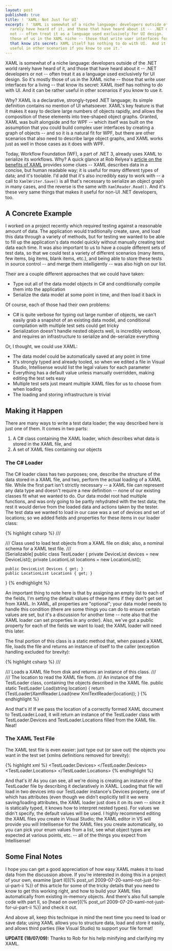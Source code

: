 ```yaml
---
layout: post
published: true
title: ! 'XAML: Not Just for UI'
excerpt: ! 'XAML is somewhat of a niche language: developers outside of the .NET world
  rarely have heard of it, and those that have heard about it -- .NET developers or
  not -- often treat it as a language used exclusively for UI design.  So it''s mostly
  those of us in the XAML niche -- those that write user interfaces for a living -
  that know its secret: XAML itself has nothing to do with UI.  And it can be rather
  useful in other scenarios if you know to use it.'
---
```


XAML is somewhat of a niche language: developers outside of the .NET world rarely have heard of it, and those that have
heard about it -- .NET developers or not -- often treat it as a language used exclusively for UI design. So it's mostly
those of us in the XAML niche -- those that write user interfaces for a living -- that know its secret: XAML itself has
nothing to do with UI. And it can be rather useful in other scenarios if you know to use it.

Why? XAML is a declarative, strongly-typed .NET language; its simple definition contains no mention of UI whatsoever.
XAML's key feature is that it makes it easy to declare large numbers of objects rapidly, and allows the composition of
these elements into tree-shaped object graphs. Granted, XAML was built alongside and for WPF -- which itself was built on
the assumption that you could build complex user interfaces by creating a graph of objects -- and so it is a natural fit
for WPF, but there are other scenarios that also need to describe large object graphs, and XAML works just as well in
those cases as it does with WPF.

Today, Workflow Foundation (WF), a part of .NET 3, already uses XAML to serialize its workflows. Why? A quick glance at
Rob Relyea's <a title="The 8 Benefits of XAML for UI and Beyond -- Rob Relyea"
href="http://blogs.windowsclient.net/rob_relyea/archive/2008/11/06/the-8-benefits-of-xaml-for-ui-and-beyond.aspx">article
on the benefits of XAML</a> provides some clues -- XAML describes data in a concise, but human readable way; it is useful
for many different types of data; and it's toolable. I'd add that it's also incredibly easy to work with -- a call to
`XamlWriter.Save()` is all that's necessary to serialize an object graph in many cases, and the reverse is the same with
`XamlReader.Read()`. And it's these very same things that makes it useful for non-UI .NET developers, too.

## A Concrete Example

I worked on a project recently which required testing against a reasonable amount of data. The application would
traditionally create, save, and load this data through a variety of methods, but for testing we wanted to be able to
fill up the application's data model quickly without manually creating test data each time. It was also important to us
to have a couple different sets of test data, so that we could test a variety of different scenarios (many items, few
items, big items, blank items, etc.), and being able to store these tests in source control -- and merge them
intelligently -- was also high on our list.

Their are a couple different approaches that we could have taken:

  * Type out all of the data model objects in C# and conditionally compile them into the application
  * Serialize the data model at some point in time, and then load it back in

Of course, each of those had their own problems:

  * C# is quite verbose for typing out large number of objects, we can't easily grab a snapshot of an existing data
    model, and conditional compilation with multiple test sets could get tricky
  * Serialization doesn't handle nested objects well, is incredibly verbose, and requires an infrastructure to
    serialize and de-serialize everything

Or, I thought, we could use XAML:

  * The data model could be automatically saved at any point in time
  * It's strongly typed and already tooled, so when we edited a file in Visual Studio, Intellisense would list the
    legal values for each parameter
  * Everything has a default value unless manually overridden, making editing the test sets easy
  * Multiple test sets just meant multiple XAML files for us to choose from when loading
  * The loading and storing infrastructure is trivial

## Making it Happen

There are many ways to write a test data loader; the way described here is just one of them. It comes in two parts:

  1. A C# class containing the XAML loader, which describes what data is stored in the XAML file, and
  2. A set of XAML files containing our objects

### The C# Loader

The C# loader class has two purposes; one, describe the structure of the data stored in a XAML file, and two, perform
the actual loading of a XAML file. While the first part isn't strictly necessary -- a XAML file can represent any data
type and doesn't require a new definition -- none of our existing classes fit what we wanted to do. Our data model root
had multiple functions, and was only going to be partly rehydrated with the test data; the rest it would derive from the
loaded data and actions taken by the tester. The test data we wanted to load in our case was a set of devices and set of
locations; so we added fields and properties for these items in our loader class:

{% highlight csharp %}
/// <summary>
/// Class used to load test objects from a XAML file on disk; also, a nominal schema for a XAML test file.
/// </summary>
[Serializable]
public class TestLoader
{
    private DeviceList devices = new DeviceList();
    private LocationList locations = new LocationList();

    public DeviceList Devices { get; }
    public LocationList Locations { get; }
}
{% endhighlight %}

An important thing to note here is that by assigning an empty list to each of the fields, I'm setting the default values
of these items if they don't get set from XAML. In XAML, all properties are "optional"; your data model needs to handle
this condition (there are some things you can do to ensure certain values are set, but it's a discussion for another
time -- note also that the XAML loader can set properties in any order). Also, we've got a public property for each of
the fields we want to load; the XAML loader will need this later.

The final portion of this class is a static method that, when passed a XAML file, loads the file and returns an instance
of itself to the caller (exception handling excluded for brevity):

{% highlight csharp %}
/// <summary>
/// Loads a XAML file from disk and returns an instance of this class.
/// </summary>
/// <param name="location">The location to read the XAML file from.</param>
/// <returns>An instance of the TestLoader class, containing the objects described in the XAML file.</returns>
public static TestLoader Load(string location)
{
    return (TestLoader)XamlReader.Load(new XmlTextReader(location));
}
{% endhighlight %}

And that's it! If we pass the location of a correctly formed XAML document to TestLoader.Load, it will return an
instance of the TestLoader class with TestLoader.Devices and TestLoader.Locations filled from the XAML file. Neat!

### The XAML Test File

The XAML test file is even easier: just type out (or save out) the objects you want in the test set (xmlns definitions
removed for brevity):

{% highlight xml %}
<TestLoader>
    <TestLoader.Devices>
        <Device Name="Lamp" LocationId="4">
            <Attribute Name="Bulb" Power="150W"/>
            <Attribute Name="Bulb" Power="60W" Position="2"/>
        </Device>
        <Device Name="Clock" LocationId="4"/>
    </TestLoader.Devices>
    <TestLoader.Locations>
        <Location Id="4" Name="Den"/>
    </TestLoader.Locations>
</TestLoader>
{% endhighlight %}

And that's it! As you can see, all we're doing is creating an instance of the TestLoader file by describing it
declaratively in XAML. Loading that file will load in two devices into our TestLoader instance's Devices property, one
of which has attributes (even though we didn't explicitly tell it we were saving/loading attributes, the XAML loader
just does it on its own -- since it is statically typed, it knows how to interpret nested types). For values we didn't
specify, the default values will be used. I highly recommend editing the XAML files you create in Visual Studio; the
XAML editor in VS will provide you will Intellisense for the XAML files you create automatically, so you can pick your
enum values from a list, see what object types are expected at various points, etc. -- all of the things you expect from
Intellisense!

## Some Final Notes

I hope you can get a good appreciation of how easy XAML makes it to load data from the discussion above. If you're
interested in doing this in a project of your own, examine
[part II]({% post_url 2009-07-20-xaml-not-just-for-ui-part-ii %}) of this article for some of the
tricky details that you need to know to get this working right, and how to build your XAML files automatically from
existing in-memory objects. And there's also full sample code with part II, so
[head on over]({% post_url 2009-07-20-xaml-not-just-for-ui-part-ii %}) and check it out.

And above all, keep this technique in mind the next time you need to load or save data; using XAML allows you to
structure data, load and store it easily, and allows third parties (like Visual Studio) to support your file format!

**UPDATE (18/07/09):** Thanks to Rob for his help minifying and clarifying my XAML.
